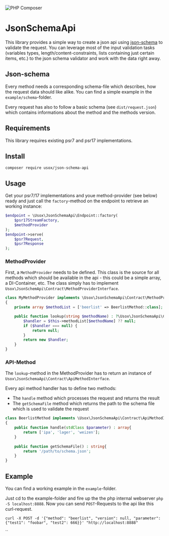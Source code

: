 ![PHP Composer](https://github.com/usox/json-schema-api/workflows/PHP%20Composer/badge.svg)

# JsonSchemaApi

This library provides a simple way to create a json api using [json-schema](http://json-schema.org/) to validate the request.
You can leverage most of the input validation tasks (variables types, length/content-constraints, lists containing just certain items, etc.)
to the json schema validator and work with the data right away.

## Json-schema

Every method needs a corresponding schema-file which describes, how the request data should like alike.
You can find a simple example in the `example/schema`-folder.

Every request has also to follow a basic schema (see `dist/request.json`) which contains informations about the method and the methods version.

## Requirements

This library requires existing psr7 and psr17 implementations.

## Install

```
composer require usox/json-schema-api
```

## Usage


Get your psr7/17 implementations and youe method-provider (see below) ready and just call the `factory`-method on the endpoint to retrieve an working instance:

```php
$endpoint = \Usox\JsonSchemaApi\Endpoint::factory(
    $psr17StreamFactory,
    $methodProvider
);
$endpoint->serve(
    $psr7Request,
    $psr7Response
);
```

### MethodProvider

First, a `MethodProvider` needs to be defined. This class is the source for all methods which should be available in the api - 
this could be a simple array, a DI-Container, etc. The class simply has to implement `Usox\JsonSchemApi\Contract\MethodProviderInterface`.

```php
class MyMethodProvider implements \Usox\JsonSchemaApi\Contract\MethodProviderInterface
{
    private array $methodList = ['beerlist' => BeerlistMethod::class];

    public function lookup(string $methodName) : ?\Usox\JsonSchemaApi\Contract\ApiMethodInterface {
        $handler = $this->methodList[$methodName] ?? null;
        if ($handler === null) {
            return null;
        }
        return new $handler;
    }
}
```

### API-Method

The `lookup`-method in the MethodProvider has to return an instance of `Usox\JsonSchemaApi\Contract\ApiMethodInterface`.

Every api method handler has to define two methods:
- The `handle` method which processes the request and returns the result
- The `getSchemaFile` method which returns the path to the schema file which is used to validate the request

```php
class BeerlistMethod implements \Usox\JsonSchemaApi\Contract\ApiMethodInterface
{
    public function handle(stdClass $parameter) : array{
        return ['ipa', 'lager', 'weizen'];
    }
    
    public function getSchemaFile() : string{
        return '/path/to/schema.json';
    }
}
```

## Example
You can find a working example in the `example`-folder.

Just cd to the example-folder and fire up the the php internal webserver `php -S localhost:8888`.
Now you can send `POST`-Requests to the api like this curl-request.

```shell script
curl -X POST -d '{"method": "beerlist", "version": null, "parameter": {"test1": "foobar", "test2": 666}}' "http://localhost:8888"
```

``